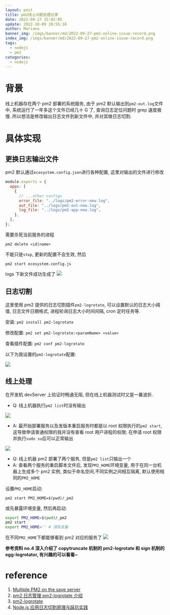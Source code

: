 ```yaml
---
layout: post
title: pm2线上问题处理记录
date: 2022-09-27 15:02:05
update: 2022-10-09 20:55:18
author: Mariana
banner_img: /imgs/banner/md/2022-09-27-pm2-online-issue-record.png
index_img: /imgs/banner/md/2022-09-27-pm2-online-issue-record.png
tags:
  - nodejs
  - pm2
categories:
  - nodejs
---
```


# 背景

线上机器存在两个 pm2 部署的系统服务, 由于 pm2 默认输出到`pm2-out.log`文件中, 系统运行了一年多这个文件已经几十 G 了, 查询日志定位问题时 grep 速度极慢..所以想法是修改输出日志文件到新文件中, 并对其做日志切割.

# 具体实现

## 更换日志输出文件

pm2 默认通过`ecosystem.config.json`进行各种配置, 这里对输出的文件进行修改

```js
module.exports = {
  apps: [
    {
      // ...other configs
      error_file: "../logs/pm2-error-new.log",
      out_file: "../logs/pm2-out-new.log",
      log_file: "../logs/pm2-app-new.log",
    },
  ],
};
```

需要杀死当前服务的进程

`pm2 delete <id|name>`

不能只是`stop`, 更新的配置不会生效, 然后

`pm2 start ecosystem.config.js`

logs 下新文件成功生成了
![](https://dev.azure.com/HealMSlin/8544be09-1224-4eb0-824b-90c4ec9d49ee/_apis/git/repositories/7a27a721-4c93-4ecf-8258-d5422217b60a/items?path=%2F1664263425495_9764.png&versionDescriptor%5BversionOptions%5D=0&versionDescriptor%5BversionType%5D=0&versionDescriptor%5Bversion%5D=master&resolveLfs=true&%24format=octetStream&api-version=5.0)

## 日志切割

这里使用 pm2 提供的日志切割插件`pm2-logrotate`, 可以设置默认的日志大小阈值, 日志文件日期格式, 进程轮询日志大小时间间隔, cron 定时任务等.

安装: `pm2 install pm2-logrotate`

修改配置: `pm2 set pm2-logrotate:<paramName> <value>`

查看插件配置: `pm2 conf pm2-logrotate`

以下为我设置的`pm2-logrotate`配置:

![](https://dev.azure.com/HealMSlin/8544be09-1224-4eb0-824b-90c4ec9d49ee/_apis/git/repositories/7a27a721-4c93-4ecf-8258-d5422217b60a/items?path=%2F1664263834486_4617.png&versionDescriptor%5BversionOptions%5D=0&versionDescriptor%5BversionType%5D=0&versionDescriptor%5Bversion%5D=master&resolveLfs=true&%24format=octetStream&api-version=5.0)

## 线上处理

在开发机 devServer 上验证时畅通无阻, 但在线上机器测试时又是一番波折.

- Q: 线上机器执行`pm2 list`时没有输出

![](https://dev.azure.com/HealMSlin/8544be09-1224-4eb0-824b-90c4ec9d49ee/_apis/git/repositories/7a27a721-4c93-4ecf-8258-d5422217b60a/items?path=%2F1664264213113_3713.png&versionDescriptor%5BversionOptions%5D=0&versionDescriptor%5BversionType%5D=0&versionDescriptor%5Bversion%5D=master&resolveLfs=true&%24format=octetStream&api-version=5.0)

- A: 最开始部署服务以及发版本重启服务时都是以 root 权限执行的`pm2 start`, 这导致申请普通权限的我并没有查看 root 用户进程的权限; 在申请 root 权限并执行`sudo su`后可以正常输出

![](https://dev.azure.com/HealMSlin/8544be09-1224-4eb0-824b-90c4ec9d49ee/_apis/git/repositories/7a27a721-4c93-4ecf-8258-d5422217b60a/items?path=%2F1664264308893_9536.png&versionDescriptor%5BversionOptions%5D=0&versionDescriptor%5BversionType%5D=0&versionDescriptor%5Bversion%5D=master&resolveLfs=true&%24format=octetStream&api-version=5.0)

- Q: 线上机器 pm2 部署了两个服务, 但是`pm2 list`只输出一个
- A: 查看两个服务的重启脚本文件后, 发现`PM2_HOME`环境变量, 用于在同一台机器上生成多个 pm2 实例, 类似于命名空间,不同实例之间相互隔离, 默认使用相同的`PM2_HOME`

设置`PM2_HOME`启动:

`pm2 start PM2_HOME=$(pwd)/_pm2`

或先暴露环境变量, 然后再启动:

```sh
export PM2_HOME=$(pwd)/_pm2
pm2 start
export PM2_HOME='' # 清除变量
```

在不同`PM2_HOME`下都能够看到 pm2 对应的服务了
![](https://dev.azure.com/HealMSlin/8544be09-1224-4eb0-824b-90c4ec9d49ee/_apis/git/repositories/7a27a721-4c93-4ecf-8258-d5422217b60a/items?path=%2F1664264837766_3422.png&versionDescriptor%5BversionOptions%5D=0&versionDescriptor%5BversionType%5D=0&versionDescriptor%5Bversion%5D=master&resolveLfs=true&%24format=octetStream&api-version=5.0)

**参考资料 no.4 深入介绍了 copytruncate 机制的 pm2-logrotate 和 sign 机制的 egg-logrotator, 有兴趣的可以看看~**

# reference

1. [Multiple PM2 on the save server](https://pm2.keymetrics.io/docs/usage/specifics/)
2. [pm2 日志管理 pm2-logrotate 介绍](https://www.cnblogs.com/daner1257/p/10763888.html)
3. [pm2-logrotate](https://github.com/keymetrics/pm2-logrotate)
4. [Node.js 应用日志切割原理与踩坑实践](https://juejin.cn/post/6844904151588012039)
